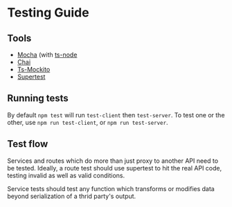 # Testing Guide

## Tools

- [Mocha](https://github.com/mochajs/mocha) (with [ts-node](https://github.com/TypeStrong/ts-node)
- [Chai](https://github.com/chaijs/chai)
- [Ts-Mockito](https://github.com/NagRock/ts-mockito)
- [Supertest](https://github.com/visionmedia/supertest)

## Running tests

By default `npm test` will run `test-client` then `test-server`. To test one or the other, use `npm run test-client`, or `npm run test-server`.

## Test flow

Services and routes which do more than just proxy to another API need to be tested. Ideally, a route test should use supertest to hit the real API code, testing invalid as well as valid conditions.

Service tests should test any function which transforms or modifies data beyond serialization of a thrid party's output.






